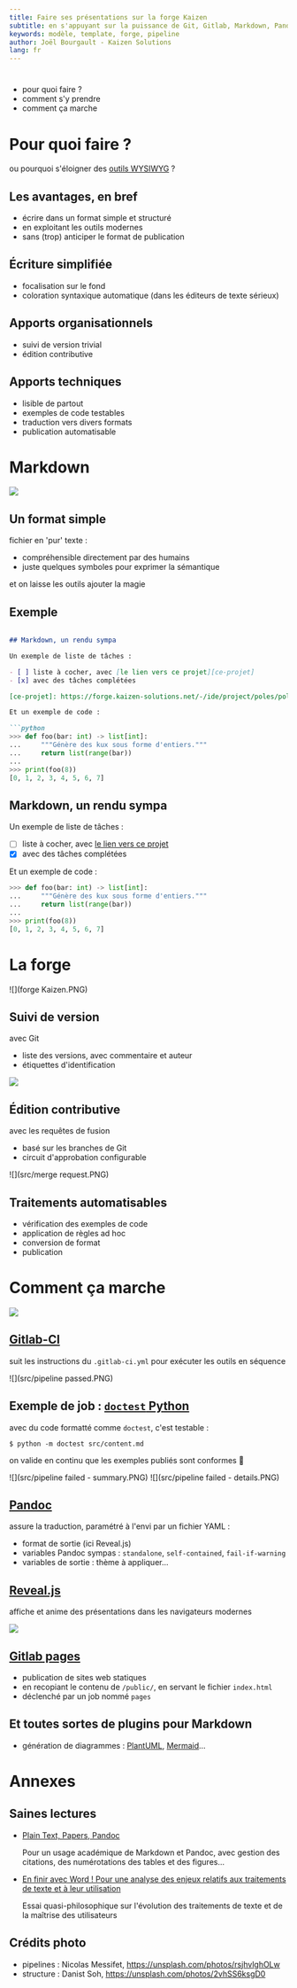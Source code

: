 ```yaml
---
title: Faire ses présentations sur la forge Kaizen
subtitle: en s'appuyant sur la puissance de Git, Gitlab, Markdown, Pandoc et Reveal.js
keywords: modèle, template, forge, pipeline
author: Joël Bourgault - Kaizen Solutions
lang: fr
---
```


#

- pour quoi faire ?
- comment s'y prendre
- comment ça marche

# Pour quoi faire ?

ou pourquoi s'éloigner des [outils WYSIWYG][wysiwyg] ?

[wysiwyg]: https://fr.wikipedia.org/wiki/What_you_see_is_what_you_get

## Les avantages, en bref

- écrire dans un format simple et structuré
- en exploitant les outils modernes
- sans (trop) anticiper le format de publication

## Écriture simplifiée

- focalisation sur le fond
- coloration syntaxique automatique (dans les éditeurs de texte sérieux)

## Apports organisationnels

- suivi de version trivial
- édition contributive

## Apports techniques

- lisible de partout
- exemples de code testables
- traduction vers divers formats
- publication automatisable


# Markdown

![](src/structure.jpg)

## Un format simple

fichier en 'pur' texte :

- compréhensible directement par des humains
- juste quelques symboles pour exprimer la sémantique

et on laisse les outils ajouter la magie


## Exemple

```markdown

## Markdown, un rendu sympa

Un exemple de liste de tâches :

- [ ] liste à cocher, avec [le lien vers ce projet][ce-projet]
- [x] avec des tâches complétées

[ce-projet]: https://forge.kaizen-solutions.net/-/ide/project/poles/pole-synergie/pr-sentations/presentations-sur-la-forge-kaizen/tree/1-creer-bases-de-la-presentation/

Et un exemple de code :

```python
>>> def foo(bar: int) -> list[int]:
...     """Génère des kux sous forme d'entiers."""
...     return list(range(bar))
...
>>> print(foo(8))
[0, 1, 2, 3, 4, 5, 6, 7]

```

## Markdown, un rendu sympa

Un exemple de liste de tâches :

- [ ] liste à cocher, avec [le lien vers ce projet][ce-projet]
- [x] avec des tâches complétées

[ce-projet]: https://forge.kaizen-solutions.net/-/ide/project/poles/pole-synergie/pr-sentations/presentations-sur-la-forge-kaizen/tree/1-creer-bases-de-la-presentation/

Et un exemple de code :

```python
>>> def foo(bar: int) -> list[int]:
...     """Génère des kux sous forme d'entiers."""
...     return list(range(bar))
...
>>> print(foo(8))
[0, 1, 2, 3, 4, 5, 6, 7]

```

# La forge

![](forge Kaizen.PNG)

## Suivi de version

avec Git

- liste des versions, avec commentaire et auteur
- étiquettes d'identification

![](src/commits.PNG)

## Édition contributive

avec les requêtes de fusion

- basé sur les branches de Git
- circuit d'approbation configurable

![](src/merge request.PNG)

## Traitements automatisables

- vérification des exemples de code
- application de règles ad hoc
- conversion de format
- publication


# Comment ça marche

![](src/pipeline.jpg)

## [Gitlab-CI](https://docs.gitlab.com/ee/ci/)

suit les instructions du `.gitlab-ci.yml` pour exécuter les outils en séquence

![](src/pipeline passed.PNG)

## Exemple de job : [`doctest` Python](https://docs.python.org/3/library/doctest.html)

avec du code formatté comme `doctest`, c'est testable :

```
$ python -m doctest src/content.md
```

on valide en continu que les exemples publiés sont conformes 🤩

![](src/pipeline failed - summary.PNG)
![](src/pipeline failed - details.PNG)

## [Pandoc](https://pandoc.org)

assure la traduction, paramétré à l'envi par un fichier YAML :

- format de sortie (ici Reveal.js)
- variables Pandoc sympas : `standalone`, `self-contained`, `fail-if-warning`
- variables de sortie : thème à appliquer...

## [Reveal.js](https://reveal.js)

affiche et anime des présentations dans les navigateurs modernes

![](src/Reveal.js.PNG)

## [Gitlab pages](https://docs.gitlab.com/ee/user/project/pages/)

- publication de sites web statiques
- en recopiant le contenu de `/public/`, en servant le fichier `index.html`
- déclenché par un job nommé `pages`

## Et toutes sortes de plugins pour Markdown

- génération de diagrammes : [PlantUML](https://plantuml.com/fr/), [Mermaid](https://mermaid-js.github.io/mermaid/#/)...


# Annexes

## Saines lectures

- [Plain Text, Papers, Pandoc](https://kieranhealy.org/blog/archives/2014/01/23/plain-text/)

  Pour un usage académique de Markdown et Pandoc, avec gestion des citations,
  des numérotations des tables et des figures...

- [En finir avec Word ! Pour une analyse des enjeux relatifs aux traitements de texte et à leur utilisation](https://eriac.hypotheses.org/80)

  Essai quasi-philosophique sur l'évolution des traitements de texte et de la maîtrise des utilisateurs

## Crédits photo

- pipelines : Nicolas Messifet, https://unsplash.com/photos/rsjhvlghOLw
- structure : Danist Soh, https://unsplash.com/photos/2vhSS6ksgD0
